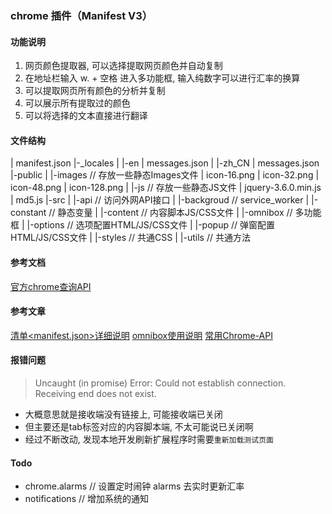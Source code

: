 ### chrome 插件（Manifest V3）

#### 功能说明

1. 网页颜色提取器, 可以选择提取网页颜色并自动复制
2. 在地址栏输入 w. + 空格 进入多功能框, 输入纯数字可以进行汇率的换算
3. 可以提取网页所有颜色的分析并复制
4. 可以展示所有提取过的颜色
5. 可以将选择的文本直接进行翻译

#### 文件结构

| manifest.json
|-_locales
|  |-en
|      messages.json
|  |-zh_CN
|      messages.json
|-public
|  |-images                   // 存放一些静态Images文件
|      icon-16.png
|      icon-32.png
|      icon-48.png
|      icon-128.png
|  |-js                       // 存放一些静态JS文件
|      jquery-3.6.0.min.js
|      md5.js
|-src
|  |-api         // 访问外网API接口
|  |-backgroud   // service_worker
|  |-constant    // 静态变量
|  |-content     // 内容脚本JS/CSS文件
|  |-omnibox     // 多功能框
|  |-options     // 选项配置HTML/JS/CSS文件
|  |-popup       // 弹窗配置HTML/JS/CSS文件
|  |-styles      // 共通CSS
|  |-utils       // 共通方法

#### 参考文档

[官方chrome查询API](https://developer.chrome.com/docs/extensions/reference/api?hl=zh-cn)

#### 参考文章

[清单<manifest.json>详细说明](https://juejin.cn/post/7357917500962848778)
[omnibox使用说明](https://juejin.cn/post/7358083295240798258)
[常用Chrome-API](https://juejin.cn/post/7358458856039989275)

#### 报错问题

> Uncaught (in promise) Error: Could not establish connection. Receiving end does not exist.

- 大概意思就是接收端没有链接上, 可能接收端已关闭
- 但主要还是tab标签对应的内容脚本端, 不太可能说已关闭啊
- 经过不断改动, 发现本地开发刷新扩展程序时需要`重新加载测试页面`

#### Todo

- chrome.alarms   // 设置定时闹钟 alarms 去实时更新汇率
- notifications   // 增加系统的通知
